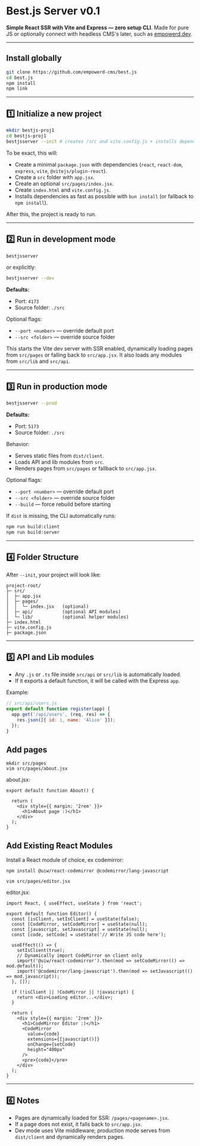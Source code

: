 # Best.js Server v0.1

**Simple React SSR with Vite and Express — zero setup CLI**. Made for pure JS or optionally connect with headless CMS's later, such as [empowerd.dev](https://empowerd.dev). 

---

## Install globally

```bash
git clone https://github.com/empowerd-cms/best.js
cd best.js
npm install
npm link
```

---

## 1️⃣ Initialize a new project

```bash
mkdir bestjs-proj1
cd bestjs-proj1
bestjsserver --init # creates /src and vite.config.js + installs dependencies
```

To be exact, this will:

* Create a minimal `package.json` with dependencies (`react`, `react-dom`, `express`, `vite`, `@vitejs/plugin-react`).
* Create a `src` folder with `app.jsx`.
* Create an optional `src/pages/index.jsx`.
* Create `index.html` and `vite.config.js`.
* Installs dependencies as fast as possible with `bun install` (or fallback to `npm install`).

After this, the project is ready to run.

---

## 2️⃣ Run in development mode

```bash
bestjsserver
```

or explicitly:

```bash
bestjsserver --dev
```

**Defaults:**

* Port: `4173`
* Source folder: `./src`

Optional flags:

* `--port <number>` — override default port
* `--src <folder>` — override source folder

This starts the Vite dev server with SSR enabled, dynamically loading pages from `src/pages` or falling back to `src/app.jsx`. It also loads any modules from `src/lib` and `src/api`.

---

## 3️⃣ Run in production mode

```bash
bestjsserver --prod
```

**Defaults:**

* Port: `5173`
* Source folder: `./src`

Behavior:

* Serves static files from `dist/client`.
* Loads API and lib modules from `src`.
* Renders pages from `src/pages` or fallback to `src/app.jsx`.

Optional flags:

* `--port <number>` — override default port
* `--src <folder>` — override source folder
* `--build` — force rebuild before starting

If `dist` is missing, the CLI automatically runs:

```bash
npm run build:client
npm run build:server
```

---

## 4️⃣ Folder Structure

After `--init`, your project will look like:

```
project-root/
├─ src/
│  ├─ app.jsx
│  ├─ pages/
│  │  └─ index.jsx   (optional)
│  ├─ api/           (optional API modules)
│  └─ lib/           (optional helper modules)
├─ index.html
├─ vite.config.js
├─ package.json
```

---

## 5️⃣ API and Lib modules

* Any `.js` or `.ts` file inside `src/api` or `src/lib` is automatically loaded.
* If it exports a default function, it will be called with the Express `app`.

Example:

```js
// src/api/users.js
export default function register(app) {
  app.get('/api/users', (req, res) => {
    res.json([{ id: 1, name: 'Alice' }]);
  });
}
```

## Add pages
```
mkdir src/pages
vim src/pages/about.jsx
```

about.jsx:
```
export default function About() {

  return (
    <div style={{ margin: '2rem' }}>
      <h1>About page :)</h1>
    </div>
  );
}
```

## Add Existing React Modules

Install a React module of choice, ex codemirror:
```
npm install @uiw/react-codemirror @codemirror/lang-javascript
```

```
vim src/pages/editor.jsx
```

editor.jsx:
```
import React, { useEffect, useState } from 'react';

export default function Editor() {
  const [isClient, setIsClient] = useState(false);
  const [CodeMirror, setCodeMirror] = useState(null);
  const [javascript, setJavascript] = useState(null);
  const [code, setCode] = useState('// Write JS code here');

  useEffect(() => {
    setIsClient(true);
    // Dynamically import CodeMirror on client only
    import('@uiw/react-codemirror').then(mod => setCodeMirror(() => mod.default));
    import('@codemirror/lang-javascript').then(mod => setJavascript(() => mod.javascript));
  }, []);

  if (!isClient || !CodeMirror || !javascript) {
    return <div>Loading editor...</div>;
  }

  return (
    <div style={{ margin: '2rem' }}>
      <h1>CodeMirror Editor :)</h1>
      <CodeMirror
        value={code}
        extensions={[javascript()]}
        onChange={setCode}
        height="400px"
      />
      <pre>{code}</pre>
    </div>
  );
}

```


---

## 6️⃣ Notes

* Pages are dynamically loaded for SSR: `/pages/<pagename>.jsx`.
* If a page does not exist, it falls back to `src/app.jsx`.
* Dev mode uses Vite middleware; production mode serves from `dist/client` and dynamically renders pages.


